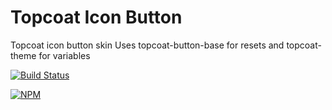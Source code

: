 # Topcoat Icon Button

Topcoat icon button skin
Uses topcoat-button-base for resets and topcoat-theme for variables

[![Build Status](https://travis-ci.org/topcoat/icon-button.svg?branch=master)](https://travis-ci.org/topcoat/icon-button)

[![NPM](https://nodei.co/npm/topcoat-icon-button.svg)](https://nodei.co/npm/topcoat-icon-button/)
